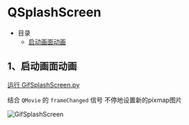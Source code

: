 # QSplashScreen

- 目录
  - [启动画面动画](#1启动画面动画)

## 1、启动画面动画

[运行 GifSplashScreen.py](GifSplashScreen.py)

结合 `QMovie` 的 `frameChanged` 信号 不停地设置新的pixmap图片

![GifSplashScreen](ScreenShot/GifSplashScreen.gif)
